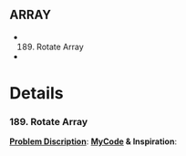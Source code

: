 ## ARRAY
* 189. Rotate Array
* 


# Details
### 189. Rotate Array
**[Problem Discription](https://leetcode.com/problems/rotate-array/)**:
**[MyCode]() & Inspiration**:
